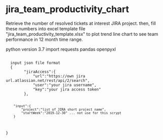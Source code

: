 # jira_team_productivity_chart
Retrieve the number of resolved tickets at interest JIRA project. 
then, fill these numbers into excel template file "jira_team_productivity_template.xlsx"
to plot trend line chart to see team performance in 12 month time range.

python version 3.7
import
  requests
  pandas
  openpyxl

<code>
  input json file format
  {
        "jiraAccess":{
            "url":"https://own jira url.atlassian.net/rest/api/2/search",
            "user":"your jira username",
            "key":"your jira access token"
        },

        "input":{
            "project":"list of JIRA short project name",
            "startWeek":"2019-12-30" ... not use for this scrypt
        }
  }
</code>
